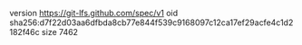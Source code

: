 version https://git-lfs.github.com/spec/v1
oid sha256:d7f22d03aa6dfbda8cb77e844f539c9168097c12ca17ef29acfe4c1d2182f46c
size 7462
